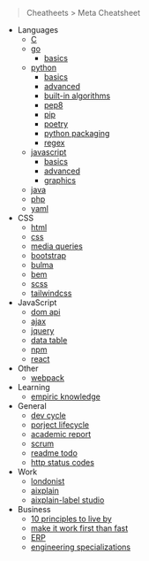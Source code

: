 > Cheatheets > Meta Cheatsheet

- Languages
  - [C](meta/languages/c.md)
  - [go](meta/languages/go.md)
    - [basics](./meta/languages/go.md)
  - [python](./languages/python.md)
    - [basics](./languages/python-basics.md)
    - [advanced](./languages/python-advanced.md)
    - [built-in algorithms](./languages/python-algorithms.md)
    - [pep8](./languages/pep8.py)
    - [pip](./languages/pip.md)
    - [poetry](./languages/poetry.md)
    - [python packaging](./languages/python-packaging.md)
    - [regex](./languages/python-regex.md)
  - [javascript](./languages/js-basics.md)
    - [basics](./languages/js-basics.md)
    - [advanced](./languages/js-advanced.md)
    - [graphics](./languages/graphics.md)
  - [java](./languages/java.md)
  - [php](./languages/php.md)
  - [yaml](./languages/yaml.md)
- CSS
  - [html](./frontend/html.md)
  - [css](./frontend/css.md)  
  - [media queries](./frontend/media-queries.md)
  - [bootstrap](./frontend/bootstrap.md)
  - [bulma](./frontend/bulma.md)
  - [bem](./frontend/bem.md)
  - [scss](./frontend/scss.md)
  - [tailwindcss](./frontend/tailwindcss.md)
- JavaScript
  - [dom api](./frontend/dom.md)
  - [ajax](./frontend/ajax.md)
  - [jquery](./frontend/jquery.md)
  - [data table](./frontend/data-table.md)
  - [npm](./frontend/npm.md)
  - [react](./frontend/react.md)
- Other
  - [webpack](./frontend/webpack.md)
- Learning
  - [empiric knowledge](./general/empiric.md)
- General
  - [dev cycle](./general/dev-cycle.md)
  - [porject lifecycle](./general/project-lifecycle.md)
  - [academic report](./general/academic-report.md)
  - [scrum](./general/scrum.md)
  - [readme todo](./general/readme-todo.md)
  - [http status codes](./general/http-status-codes.md)
- Work
  - [londonist](./work/londonist.md)
  - [aixplain](./work/aixplain.md)
  - [aixplain-label studio](./work/aixplain-label-studio.md)
- Business
  - [10 principles to live by](./business/engineer-10-principles.md)
  - [make it work first than fast](./business/makeit-work-right-fast.md)
  - [ERP](./business/erp.md)
  - [engineering specializations](./business/engineer-special.md)
